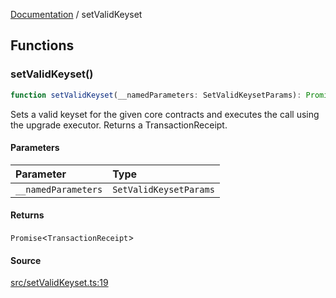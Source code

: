 [Documentation](README.md) / setValidKeyset

## Functions

### setValidKeyset()

```ts
function setValidKeyset(__namedParameters: SetValidKeysetParams): Promise<TransactionReceipt>;
```

Sets a valid keyset for the given core contracts and executes the call using
the upgrade executor. Returns a TransactionReceipt.

#### Parameters

| Parameter           | Type                   |
| :------------------ | :--------------------- |
| `__namedParameters` | `SetValidKeysetParams` |

#### Returns

`Promise`\<`TransactionReceipt`\>

#### Source

[src/setValidKeyset.ts:19](https://github.com/anegg0/arbitrum-orbit-sdk/blob/763a3f41e7ea001cbb6fe81ac11cc794b4a0f94d/src/setValidKeyset.ts#L19)
